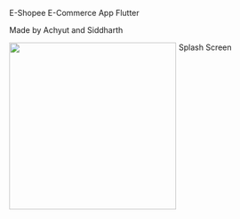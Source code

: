 E-Shopee E-Commerce App Flutter 

Made by Achyut and Siddharth 

Splash Screen 
<img src="/Final Image/home_screen.png"
      width="300" 
     alt=""
     style="float: left; margin-right: 5px;" />
     
<img src="/Final Image/cart.png"
     alt=""
     style="float: left; margin-right: 5px;" />
     
     
<img src="/Final Image/WhatsApp Image 2022-05-15 at 4.37.13 PM.png"
     alt=""
     style="float: left; margin-right: 5px;" />
     
     
<img src="/Final Image/my_orders.png"
     alt=""
     style="float: left; margin-right: 5px;" />
     
 <img src="/Final Image/manage_addresses (1).png"
     alt=""
     style="float: left; margin-right: 5px;" />    
     

 <img src="/Final Image/manage_addresses (2).png"
     alt=""
     style="float: left; margin-right: 5px;" />    
     
   <img src="/Final Image/manage_addresses (1).png"
     alt=""
     style="float: left; margin-right: 5px;" />    
     
     
     
   <img src="/Final Image/manage_addresses (1).png"
     alt=""
     style="float: left; margin-right: 5px;" />      
     
     
   <img src="/Final Image/manage_addresses (1).png"
     alt=""
     style="float: left; margin-right: 5px;" />      
     
     
     
     
   <img src="/Final Image/product_details_1.png"
     alt=""
     style="float: left; margin-right: 5px;" />    
     
   <img src="/Final Image/my_orders.png"
     alt=""
     style="float: left; margin-right: 5px;" />      
     
   <img src="/Final Image/product_details_2.png"
     alt=""
     style="float: left; margin-right: 5px;" />    
     
     
     
     
     
     
     
     
